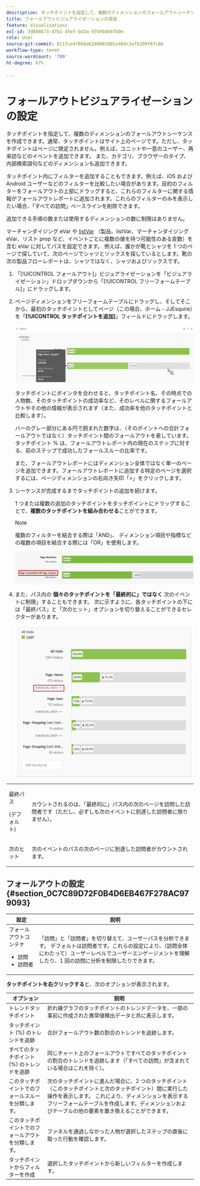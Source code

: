 ```yaml
---
description: タッチポイントを指定して、複数のディメンションのフォールアウトシーケンスを作成する方法を説明します。
title: フォールアウトビジュアライゼーションの設定
feature: Visualizations
exl-id: 3d888673-d7b1-45ef-bd3a-97b98466fb0e
role: User
source-git-commit: 811fce4f056a6280081901e484c3af8209f87c06
workflow-type: tm+mt
source-wordcount: '709'
ht-degree: 67%

---
```


# フォールアウトビジュアライゼーションの設定

タッチポイントを指定して、複数のディメンションのフォールアウトシーケンスを作成できます。通常、タッチポイントはサイト上のページです。ただし、タッチポイントはページに限定されません。例えば、ユニットや一意のユーザー、再来訪などのイベントを追加できます。 また、カテゴリ、ブラウザーのタイプ、内部検索語句などのディメンションも追加できます。

タッチポイント内にフィルターを追加することもできます。例えば、iOS および Android ユーザーなどのフィルターを比較したい場合があります。目的のフィルターをフォールアウトの上部にドラッグすると、これらのフィルターに関する情報がフォールアウトレポートに追加されます。これらのフィルターのみを表示したい場合、「すべての訪問」ベースラインを削除できます。

追加できる手順の数または使用するディメンションの数に制限はありません。

マーチャンダイジング eVar や [listVar](https://experienceleague.adobe.com/docs/analytics/implementation/vars/page-vars/page-variables.html?lang=ja) （製品、listVar、マーチャンダイジング eVar、リスト prop など、イベントごとに複数の値を持つ可能性のある変数）を含む eVar に対してパスを設定できます。 例えば、誰かが靴とシャツを 1 つのページで探していて、次のページでシャツとソックスを探しているとします。靴の次の製品フローレポートは、シャツではなく、シャツおよびソックスです。

1. 「[!UICONTROL フォールアウト]」ビジュアライゼーションを「ビジュアライゼーション」ドロップダウンから「[!UICONTROL フリーフォームテーブル]」にドラッグします。

1. ページディメンションをフリーフォームテーブルにドラッグし、そしてそこから、最初のタッチポイントとしてページ（この場合、ホーム - JJEsquire）を「**[!UICONTROL タッチポイントを追加]**」フィールドにドラッグします。

   ![JJEsquire がタッチポイントを追加フィールドにドラッグしたことを示す「すべての訪問」ドロップダウン。](assets/fallout1.png)

   タッチポイントにポインタを合わせると、タッチポイント名、その時点での人物数、そのタッチポイントの成功率など、そのレベルに関するフォールアウトやその他の情報が表示されます（また、成功率を他のタッチポイントと比較します）。

   バーのグレー部分にある円で囲まれた数字は、（そのポイントへの合計フォールアウトではなく）タッチポイント間のフォールアウトを表しています。タッチポイント % は、フォールアウトレポート内の現在のステップに対する、前のステップで成功したフォールスルーの比率です。

   また、フォールアウトレポートにはディメンション全体ではなく単一のページを追加できます。フォールアウトレポートに追加する特定のページを選択するには、ページディメンションの右向き矢印「>」をクリックします。

1. シーケンスが完成するまでタッチポイントの追加を続けます。

   1 つまたは複数の追加のタッチポイントをタッチポイントにドラッグすることで、**複数のタッチポイントを組み合わせる**&#x200B;ことができます。

   >[!NOTE]
   >
   >複数のフィルターを結合する際は「AND」、 ディメンション項目や指標などの複数の項目を結合する際には「OR」を使用します。

   ![ ハイライト表示された「ページ：CamerRoll」または「ページ：カメラのタッチポイント」 ](assets/multiple_obj_touchpoint.png)

1. また、パス内の **個々のタッチポイントを「最終的に」ではなく** 次のイベントに制限」することもできます。 次に示すように、各タッチポイントの下には「最終パス」と「次のヒット」オプションを切り替えることができるセレクターがあります。

   ![ 「最終的なパス」オプションが強調表示されている全訪問ビュー](assets/next-hit-eventually.png)

<table id="table_A91D99D9364B41929CC5A5BC907E8985"> 
 <tbody> 
  <tr> 
   <td colname="col1"> <p>最終パス </p> <p>(デフォルト) </p> </td> 
   <td colname="col2"> <p>カウントされるのは、「最終的に」パス内の次のページを訪問した訪問者です（ただし、必ずしも次のイベントに到達した訪問者に限りません）。 </p> </td> 
  </tr> 
  <tr> 
   <td colname="col1"> <p>次のヒット </p> </td> 
   <td colname="col2"> <p>次のイベントのパスの次のページに到達した訪問者がカウントされます。 </p> </td> 
  </tr> 
 </tbody> 
</table>

## フォールアウトの設定 {#section_0C7C89D72F0B4D6EB467F278AC979093}

| 設定 | 説明 |
|--- |--- |
| フォールアウトコンテナ <ul><li>訪問</li><li>訪問者</li></ul> | 「訪問」と「訪問者」を切り替えて、ユーザーパスを分析できます。 デフォルトは訪問者です。これらの設定により、（訪問全体にわたって）ユーザーレベルでユーザーエンゲージメントを理解したり、1 回の訪問に分析を制限したりできます。 |

**タッチポイントを右クリックする**&#x200B;と、次のオプションが表示されます。

| オプション | 説明 |
|--- |--- |
| トレンドタッチポイント | 折れ線グラフのタッチポイントのトレンドデータを、一部の事前に作成された異常値検出データと共に表示します。 |
| タッチポイント (%) のトレンドを追跡 | 合計フォールアウト数の割合のトレンドを追跡します。 |
| すべてのタッチポイント (%) のトレンドを追跡 | 同じチャート上のフォールアウトですべてのタッチポイントの割合のトレンドを追跡します（「すべての訪問」が含まれている場合はこれを除く）。 |
| このタッチポイントでのフォールスルーを分類します。 | 次のタッチポイントに進んだ場合に、2 つのタッチポイント（このタッチポイントと次のタッチポイント）間に実行した操作を表示します。 これにより、ディメンションを表示するフリーフォームテーブルを作成します。ディメンションおよびテーブルの他の要素を置き換えることができます。 |
| このタッチポイントでのフォールアウトを分類します。 | ファネルを通過しなかった人物が選択したステップの直後に取った行動を確認します。 |
| タッチポイントからフィルターを作成 | 選択したタッチポイントから新しいフィルターを作成します。 |
